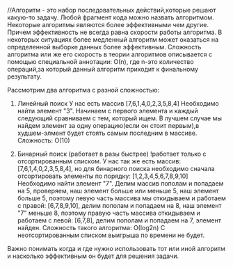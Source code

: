 //Алгоритм - это набор последовательных действий,которые решают какую-то задачу. Любой фрагмент кода можно назвать алгоритмом.
Некоторые алгоритмы являются более эффективными чем другие. Причем эффективность не всегда равна скорости работы алгоритма.
В некоторых ситуациях более медленный алгоритм может оказаться на определенной выборке данных более эффективным.
Сложность алгоритма или же его скорость в теории алгоритмов описывается с помощью специальной аннотации: О(n), где n-это количество операций,за который данный алгоритм приходит к финальному результату.

Рассмотрим два алгоритма с разной сложностью:
1) Линейный поиск
У нас есть массив [7,6,1,4,0,2,3,5,8,4]
Необходимо найти элемент "3". Начинаем с первого элемента и каждый следующий сравниваем с тем, который ищем. В лучшем случае мы найдем элемент за одну операцию(если он стоит первым),в худшем-элмент будет стоять самым последним в массиве. Сложность: О(10)

2) Бинарный поиск (работает в разы быстрее) !работает только с отсортированным списком.
У нас так же есть массив: [7,6,1,4,0,2,3,5,8,4],
но для бинарного поиска необходимо сначала отсортировать элементы по порядку: [1,2,3,4,5,6,7,8,9,10] 
Необходимо найти элемент "7". Делим массив пополам и попадаем на 5, проверяем, наш элемент больше или меньше 5, наш элемент больше 5, поэтому левую часть массива мы откидываем и работаем с правой: [6,7,8,9,10], делим пополам и попадаем на 8, наш элемент "7" меньше 8, поэтому правую часть массива откидываем и работаем с левой: [6,7,8], делим пополам и попадаем на 7, элемент найден.
Сложность такого алгоритма: О(log2n)
С неотсортированным списком выигрыша по времени не будет.

Важно понимать когда и где нужно использовать тот или иной алгоритм и насколько эффективным он будет для решения задачи.
